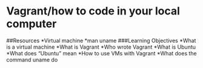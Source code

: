 # Vagrant/how to code in your local computer
##Resources
*Virtual machine
*man uname
###Learning Objectives
*What is a virtual machine
*What is Vagrant
*Who wrote Vagrant
*What is Ubuntu
*What does “Ubuntu” mean
*How to use VMs with Vagrant
*What does the command uname do
